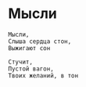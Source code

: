 # Мысли

```text
Мысли, 
Слыша сердца стон,
Выжигают сон

Стучит,
Пустой вагон,
Твоих желаний, в тон
```